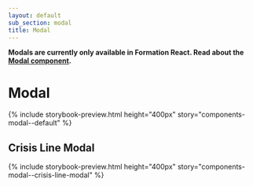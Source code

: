 ```yaml
---
layout: default
sub_section: modal
title: Modal
---
```


<div class="vads-u-background-color--gold vads-u-padding--2 vads-u-display--inline-block vads-u-width--auto vads-u-margin-bottom--5">
  <p class="vads-u-margin--0  vads-u-measure--5"><strong>Modals are currently only available in Formation React. Read about the <a href="https://design.va.gov/storybook/?path=/docs/components-modal--default">Modal component</a>.</strong></p>
</div>

# Modal

{% include storybook-preview.html height="400px" story="components-modal--default" %}

## Crisis Line Modal

{% include storybook-preview.html height="400px" story="components-modal--crisis-line-modal" %}
